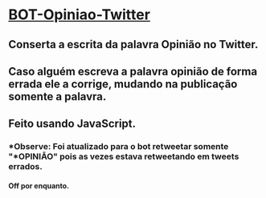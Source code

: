 # [BOT-Opiniao-Twitter](https://twitter.com/Bot_Opiniao)
## Conserta a escrita da palavra Opinião no Twitter.  
## Caso alguém escreva a palavra opinião de forma errada ele a corrige, mudando na publicação somente a palavra.  
## Feito usando JavaScript.  
### *Observe: Foi atualizado para o bot retweetar somente "*OPINIÃO" pois as vezes estava retweetando em tweets errados.  
#### Off por enquanto.
